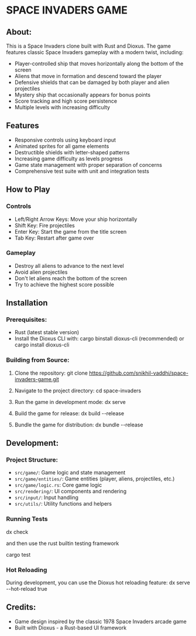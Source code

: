 # **SPACE INVADERS GAME**

## About:

This is a Space Invaders clone built with Rust and Dioxus. The game features classic Space Invaders gameplay with a modern twist, including:

- Player-controlled ship that moves horizontally along the bottom of the screen
- Aliens that move in formation and descend toward the player
- Defensive shields that can be damaged by both player and alien projectiles
- Mystery ship that occasionally appears for bonus points
- Score tracking and high score persistence
- Multiple levels with increasing difficulty

## Features

- Responsive controls using keyboard input
- Animated sprites for all game elements
- Destructible shields with letter-shaped patterns
- Increasing game difficulty as levels progress
- Game state management with proper separation of concerns
- Comprehensive test suite with unit and integration tests

## How to Play

### Controls

- Left/Right Arrow Keys: Move your ship horizontally
- Shift Key: Fire projectiles
- Enter Key: Start the game from the title screen
- Tab Key: Restart after game over

### Gameplay

- Destroy all aliens to advance to the next level
- Avoid alien projectiles
- Don't let aliens reach the bottom of the screen
- Try to achieve the highest score possible

## Installation 

### Prerequisites:

- Rust (latest stable version)
- Install the Dioxus CLI with: cargo binstall dioxus-cli (recommended) or cargo install dioxus-cli




### Building from Source: 

1. Clone the repository: git clone https://github.com/snikhil-vaddhi/space-invaders-game.git

2. Navigate to the project directory: cd space-invaders

3. Run the game in development mode: dx serve

4. Build the game for release: dx build --release

5. Bundle the game for distribution: dx bundle --release

## Development: 

### Project Structure: 

- `src/game/`: Game logic and state management
- `src/game/entities/`: Game entities (player, aliens, projectiles, etc.)
- `src/game/logic.rs`: Core game logic
- `src/rendering/`: UI components and rendering
- `src/input/`: Input handling
- `src/utils/`: Utility functions and helpers

### Running Tests

dx check 

and then use the rust builtin testing framework 

cargo test


### Hot Reloading
During development, you can use the Dioxus hot reloading feature: dx serve --hot-reload true

## Credits: 
- Game design inspired by the classic 1978 Space Invaders arcade game
- Built with Dioxus - a Rust-based UI framework

